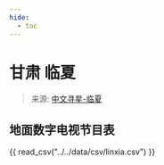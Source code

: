```yaml
---
hide:
  - toc
---
```


# 甘肃 临夏

> 来源: [中文寻星-临夏](http://dtmb.saoing.com/linxia.htm)

## 地面数字电视节目表

{{ read_csv("../../data/csv/linxia.csv") }}
